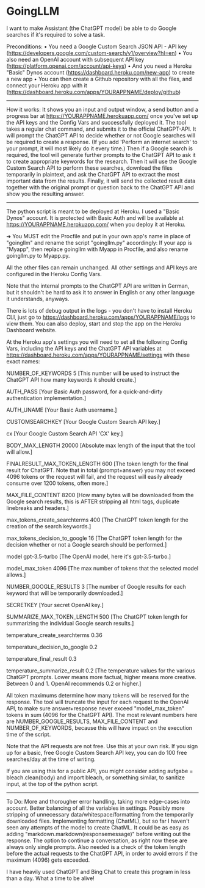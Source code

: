 # GoingLLM
I want to make Assistant (the ChatGPT model) be able to do Google searches if it's required to solve a task.


Preconditions:
• You need a Google Custom Search JSON API - API key (https://developers.google.com/custom-search/v1/overview?hl=en)
• You also need an OpenAI account with subsequent API key (https://platform.openai.com/account/api-keys)
• And you need a Heroku "Basic" Dynos account (https://dashboard.heroku.com/new-app) to create a new app
• You can then create a Github repository with all the files, and connect your Heroku app with it (https://dashboard.heroku.com/apps/YOURAPPNAME/deploy/github)

-----
How it works:
It shows you an input and output window, a send button and a progress bar at https://YOURAPPNAME.herokuapp.com/ once you've set up the API keys and the Config Vars and successfully deployed it.
The tool takes a regular chat command, and submits it to the official ChatGPT-API.
It will prompt the ChatGPT API to decide whether or not Google searches will be required to create a response. (If you add 'Perform an internet search' to your prompt, it will most likely do it every time.)
Then if a Google search is required, the tool will generate further prompts to the ChatGPT API to ask it to create appropriate keywords for the research.
Then it will use the Google Custom Search API to perform these searches, download the files temporarily in plaintext, and ask the ChatGPT API to extract the most important data from the results.
Finally, it will send the collected result data together with the original prompt or question back to the ChatGPT API and show you the resulting answer.

-----
The python script is meant to be deployed at Heroku. I used a "Basic Dynos" account.
It is protected with Basic Auth and will be available at https://YOURAPPNAME.herokuapp.com/ when you deploy it at Heroku.

➔ You MUST edit the Procfile and put in your own app's name in place of "goingllm" and rename the script "goingllm.py" accordingly: If your app is "Myapp", then replace goingllm with Myapp in Procfile, and also rename goingllm.py to Myapp.py.

All the other files can remain unchanged. All other settings and API keys are configured in the Heroku Config Vars.


Note that the internal prompts to the ChatGPT API are written in German, but it shouldn't be hard to ask it to answer in English or any other language it understands, anyways.

There is lots of debug output in the logs - you don't have to install Heroku CLI, just go to https://dashboard.heroku.com/apps/YOURAPPNAME/logs to view them. You can also deploy, start and stop the app on the Heroku Dashboard website.

At the Heroku app's settings you will need to set all the following Config Vars, including the API keys and the ChatGPT API variables at https://dashboard.heroku.com/apps/YOURAPPNAME/settings with these exact names:

NUMBER_OF_KEYWORDS
5
[This number will be used to instruct the ChatGPT API how many keywords it should create.]

AUTH_PASS
[Your Basic Auth password, for a quick-and-dirty authentication implementation.]

AUTH_UNAME
[Your Basic Auth username.]

CUSTOMSEARCHKEY
[Your Google Custom Search API key.]

cx
[Your Google Custom Search API 'CX' key.]

BODY_MAX_LENGTH
20000
[Absolute max length of the input that the tool will allow.]

FINALRESULT_MAX_TOKEN_LENGTH
600
[The token length for the final result for ChatGPT. Note that in total (prompt+answer) you may not exceed 4096 tokens or the request will fail, and the request will easily already consume over 1200 tokens, often more.]

MAX_FILE_CONTENT
8200
[How many bytes will be downloaded from the Google search results, this is AFTER stripping all html tags, duplicate linebreaks and headers.]

max_tokens_create_searchterms
400
[The ChatGPT token length for the creation of the search keywords.]

max_tokens_decision_to_google
16
[The ChatGPT token length for the decision whether or not a Google search should be performed.]

model
gpt-3.5-turbo
[The OpenAI model, here it's gpt-3.5-turbo.]

model_max_token
4096
[The max number of tokens that the selected model allows.]

NUMBER_GOOGLE_RESULTS
3
[The number of Google results for each keyword that will be temporarily downloaded.]

SECRETKEY
[Your secret OpenAI key.]

SUMMARIZE_MAX_TOKEN_LENGTH
500
[The ChatGPT token length for summarizing the individual Google search results.]

temperature_create_searchterms
0.36

temperature_decision_to_google
0.2

temperature_final_result
0.3

temperature_summarize_result
0.2
[The temperature values for the various ChatGPT prompts. Lower means more factual, higher means more creative. Between 0 and 1. OpenAI recommends 0.2 or higher.]

All token maximums determine how many tokens will be reserved for the response. The tool will truncate the input for each request to the OpenAI API, to make sure answer+response never exceed "model_max_token" tokens in sum (4096 for the ChatGPT API). The most relevant numbers here are NUMBER_GOOGLE_RESULTS, MAX_FILE_CONTENT and NUMBER_OF_KEYWORDS, because this will have impact on the execution time of the script.

Note that the API requests are not free. Use this at your own risk. If you sign up for a basic, free Google Custom Search API key, you can do 100 free searches/day at the time of writing.

If you are using this for a public API, you might consider adding aufgabe = bleach.clean(body) and import bleach, or something similar, to sanitize input, at the top of the python script.

-----
To Do:
More and thorougher error handling, taking more edge-cases into account.
Better balancing of all the variables in settings.
Possibly more stripping of unnecessary data/whitespace/formatting from the temporarily downloaded files.
Implementing formatting (ChatML), but so far I haven't seen any attempts of the model to create ChatML. It could be as easy as adding "markdown.markdown(responsemessage)" before writing out the response.
The option to continue a conversation, as right now these are always only single prompts.
Also needed is a check of the token length before the actual requests to the ChatGPT API, in order to avoid errors if the maximum (4096) gets exceeded.



I have heavily used ChatGPT and Bing Chat to create this program in less than a day. What a time to be alive!